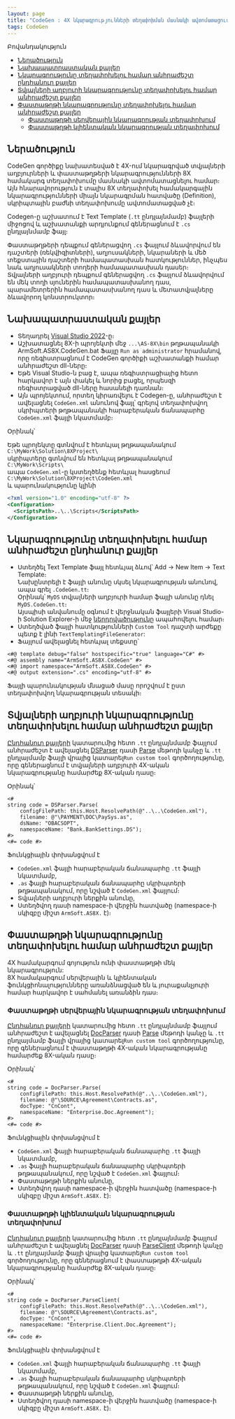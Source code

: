 ```yaml
---
layout: page
title: "CodeGen : 4X նկարագրությունների տեղափոխման մասնակի ավտոմատացում"
tags: CodeGen
---
```


Բովանդակություն
* [Ներածություն](#ներածություն)
* [Նախապատրաստական քայլեր](#նախապատրաստական-քայլեր)
* [Նկարագրությունը տեղափոխելու համար անհրաժեշտ ընդհանուր քայլեր](#նկարագրությունը-տեղափոխելու-համար-անհրաժեշտ-ընդհանուր-քայլեր)
* [Տվյալների աղբյուրի նկարագրությունը տեղափոխելու համար անհրաժեշտ քայլեր](#տվյալների-աղբյուրի-նկարագրությունը-տեղափոխելու-համար-անհրաժեշտ-քայլեր)
* [Փաստաթղթի նկարագրությունը տեղափոխելու համար անհրաժեշտ քայլեր](#փաստաթղթի-նկարագրությունը-տեղափոխելու-համար-անհրաժեշտ-քայլեր)
  * [Փաստաթղթի սերվերային նկարագրության տեղափոխում](#փաստաթղթի-սերվերային-նկարագրության-տեղափոխում)
  * [Փաստաթղթի կլիենտական նկարագրության տեղափոխում](#փաստաթղթի-կլիենտական-նկարագրության-տեղափոխում)

## Ներածություն

CodeGen գործիքը նախատեսված է 4X-ում նկարագրված տվյալների աղբյուրների և փաստաթղթերի նկարագրությունների 8X համակարգ տեղափոխումը մասնակի ավտոմատացնելու համար։ 
Այն հնարավորություն է տալիս 8X տեղափոխել համակարգային նկարագրությունների միայն նկարագրման հատվածը (Definition), սկրիպտային բաժնի տեղափոխումը ավտոմատացված չէ։  

Codegen-ը աշխատում է Text Template (`.tt` ընդլայնմամբ) ֆայլերի միջոցով և աշխատանքի արդյունքում գեներացնում է `.cs` ընդլայնմամբ ֆայլ։

Փաստաթղթերի դեպքում գեներացվող `.cs` ֆայլում ձևավորվում են դաշտերի (ռեկվիզիտների), աղյուսակների, նկարաների և մեծ տեքստային դաշտերի համապատասխան հատկություններ, ինչպես նաև աղյուսակների տողերի համապատասխան դասեր։  
Տվյալների աղբյուրի դեպքում գեներացվող `.cs` ֆայլում ձևավորվում են մեկ տողի սյուներին համապատասխանող դաս, պարամետրերին համապատասխանող դաս և մետատվյալները ձևավորող կոնստրուկտոր։

## Նախապատրաստական քայլեր

- Տեղադրել [Visual Studio 2022](https://visualstudio.microsoft.com/downloads/)-ը։
- Աշխատացնել 8X-ի պրոյեկտի մեջ `...\AS-8X\bin` թղթապանակի ArmSoft.AS8X.CodeGen.bat Ֆայլը `Run as administrator` հրամանով, որը ռեգիստրացնում է CodeGen գործիքի աշխատանքի համար անհրաժեշտ dll-ները։
- Եթե Visual Studio-ն բաց է, ապա ռեգիստրացիայից հետո հարկավոր է այն փակել և նորից բացել, որպեսզի ռեգիստրացված dll-ները հասանելի դառնան։
- Այն պրոյեկտում, որտեղ կիրառվելու է Codegen-ը, անհրաժեշտ է ավելացնել `CodeGen.xml` անունով ֆայլ՝ գրելով տեղափոխվող սկրիպտերի թղթապանակի հարաբերական ճանապարհը `CodeGen.xml` ֆայլի նկատմամբ։

Օրինակ՝

Եթե պրոյեկտը գտնվում է հետևյալ թղթապանակում  
`C:\MyWork\Solution\8XProject\`  
սկրիպտերը գտնվում են հետևյալ թղթապանակում  
`C:\MyWork\Scripts\`  
ապա `CodeGen.xml`-ը կստեղծենք հետևյալ հասցեում  
`C:\MyWork\Solution\8XProject\CodeGen.xml`  
և պարունակությունը կլինի  
```xml
<?xml version="1.0" encoding="utf-8" ?>
<Configuration>
  <ScriptsPath>..\..\Scripts</ScriptsPath>
</Configuration>
```

## Նկարագրությունը տեղափոխելու համար անհրաժեշտ ընդհանուր քայլեր

 - Ստեղծել Text Template ֆայլ հետևյալ ձևով՝ Add -> New Item -> Text Template։  
   Նախընտրելի է ֆայլի անունը սկսել նկարագրության անունով, ապա գրել `.CodeGen.tt`։  
   Օրինակ՝ `MyDS` տվյալների աղբյուրի համար ֆայլի անունը դնել `MyDS.CodeGen.tt`։  
   Այսպիսի անվանումը օգնում է վերջնական ֆայլերի Visual Studio-ի Solution Explorer-ի մեջ [ներդրվածությունը](https://learn.microsoft.com/en-us/visualstudio/ide/file-nesting-solution-explorer) ապահովելու համար։
 - Ստեղծված ֆայլի հատկությունների `Custom Tool` դաշտի արժեքը պետք է լինի `TextTemplatingFileGenerator`:
 - Ֆայլում ավելացնել հետևյալ տեքստը՝
  
```tt
<#@ template debug="false" hostspecific="true" language="C#" #>
<#@ assembly name="ArmSoft.AS8X.CodeGen" #>
<#@ import namespace="ArmSoft.AS8X.CodeGen" #>
<#@ output extension=".cs" encoding="utf-8" #>
```

Ֆայլի պարունակության մնացած մասը որոշվում է ըստ տեղափոխվող նկարագրության տեսակի։

## Տվյալների աղբյուրի նկարագրությունը տեղափոխելու համար անհրաժեշտ քայլեր

[Ընդհանուր քայլերի](#նկարագրությունը-տեղափոխելու-համար-անհրաժեշտ-ընդհանուր-քայլեր) կատարումից հետո `.tt` ընդլայնմամբ ֆայլում անհրաժեշտ է ավելացնել [DSParser](/src/server_api/DSParser.md) դասի [Parse](/src/server_api/DSParser.md#parse) մեթոդի կանչը և `.tt` ընդլայմամբ ֆայլի վրայից կատարել`Run custom tool`  գործողությունը, որը գեներացնում է տվյալների աղբյուրի 4X-ական նկարագրությանը համարժեք 8X-ական դասը։ 

Օրինակ՝ 
```tt
<#
string code = DSParser.Parse(
    configFilePath: this.Host.ResolvePath(@"..\..\CodeGen.xml"),
    filename: @"\PAYMENT\DOC\PaySys.as",
    dsName: "OBACSOPT",
    namespaceName: "Bank.BankSettings.DS");
#>
<#= code #>
```

Ֆունկցիային փոխանցվում է 
- `CodeGen.xml` ֆայլի հարաբերական ճանապարհը `.tt` ֆայլի նկատմամբ,
- `.as` ֆայլի հարաբերական ճանապարհը սկրիպտերի թղթապանակում, որը նշված է `CodeGen.xml` ֆայլում։
- Տվյալների աղբյուրի ներքին անունը,
- Ստեղծվող դասի namespace-ի վերջին հատվածը (namespace-ի սկիզբը միշտ `ArmSoft.AS8X.` է)։

## Փաստաթղթի նկարագրությունը տեղափոխելու համար անհրաժեշտ քայլեր

4X համակարգում գոյություն ունի փաստաթղթի մեկ նկարագրություն:  
8X համակարգում սերվերային և կլիենտական ֆունկցիոնալությունները առանձնացված են և յուրաքանչյուրի համար հարկավոր է սահմանել առանձին դաս։

### Փաստաթղթի սերվերային նկարագրության տեղափոխում

[Ընդհանուր քայլերի](#նկարագրությունը-տեղափոխելու-համար-անհրաժեշտ-ընդհանուր-քայլեր) կատարումից հետո `.tt` ընդլայնմամբ ֆայլում անհրաժեշտ է ավելացնել [DocParser](/src/server_api/DocParser.md) դասի [Parse](/src/server_api/DocParser.md#parse) մեթոդի կանչը և `.tt` ընդլայմամբ ֆայլի վրայից կատարել`Run custom tool`  գործողությունը, որը գեներացնում է փաստաթղթի 4X-ական նկարագրությանը համարժեք 8X-ական դասը։ 

Օրինակ՝

```tt
<#
string code = DocParser.Parse(
    configFilePath: this.Host.ResolvePath(@"..\..\CodeGen.xml"),
    filename: @"\SOURCE\Agreement\Contracts.as",
    docType: "CnCont",
    namespaceName: "Enterprise.Doc.Agreement");
#>
<#= code #>
```

Ֆունկցիային փոխանցվում է 
- `CodeGen.xml` ֆայլի հարաբերական ճանապարհը `.tt` ֆայլի նկատմամբ,
- `.as` ֆայլի հարաբերական ճանապարհը սկրիպտերի թղթապանակում, որը նշված է `CodeGen.xml` ֆայլում։
- Փաստաթղթի ներքին անունը,
- Ստեղծվող դասի namespace-ի վերջին հատվածը (namespace-ի սկիզբը միշտ `ArmSoft.AS8X.` է)։

### Փաստաթղթի կլիենտական նկարագրության տեղափոխում

[Ընդհանուր քայլերի](#նկարագրությունը-տեղափոխելու-համար-անհրաժեշտ-ընդհանուր-քայլեր) կատարումից հետո `.tt` ընդլայնմամբ ֆայլում անհրաժեշտ է ավելացնել [DocParser](/src/server_api/DocParser.md) դասի [ParseClient](/src/server_api/DocParser.md#parseclient) մեթոդի կանչը և `.tt` ընդլայմամբ ֆայլի վրայից կատարել`Run custom tool`  գործողությունը, որը գեներացնում է փաստաթղթի 4X-ական նկարագրությանը համարժեք 8X-ական դասը։ 

Օրինակ՝ 
```tt
<#    
string code = DocParser.ParseClient(
    configFilePath: this.Host.ResolvePath(@"..\..\CodeGen.xml"),
    filename: @"\SOURCE\Agreement\Contracts.as",
    docType: "CnCont",
    namespaceName: "Enterprise.Client.Doc.Agreement");   
#>
<#= code #>
```

Ֆունկցիային փոխանցվում է 
- `CodeGen.xml` ֆայլի հարաբերական ճանապարհը `.tt` ֆայլի նկատմամբ,
- `.as` ֆայլի հարաբերական ճանապարհը սկրիպտերի թղթապանակում, որը նշված է `CodeGen.xml` ֆայլում։
- Փաստաթղթի ներքին անունը,
- Ստեղծվող դասի namespace-ի վերջին հատվածը (namespace-ի սկիզբը միշտ `ArmSoft.AS8X.` է)։
